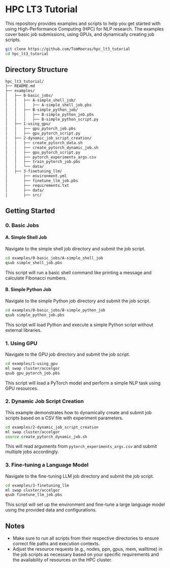 # HPC LT3 Tutorial

This repository provides examples and scripts to help you get started with using High-Performance Computing (HPC) for NLP research. The examples cover basic job submissions, using GPUs, and dynamically creating job scripts.

```sh
git clone https://github.com/TomMoeras/hpc_lt3_tutorial
cd hpc_lt3_tutorial
```

## Directory Structure

```bash
hpc_lt3_tutorial/
├── README.md
├── examples/
│   ├── 0-basic_jobs/
│   │   ├── A-simple_shell_job/
│   │   │   ├── A-simple_shell_job.pbs
│   │   ├── B-simple_python_job/
│   │   │   ├── B-simple_python_job.pbs
│   │   │   ├── B-simple_python_script.py
│   ├── 1-using_gpu/
│   │   ├── gpu_pytorch_job.pbs
│   │   ├── gpu_pytorch_script.py
│   ├── 2-dynamic_job_script_creation/
│   │   ├── create_pytorch_data.sh
│   │   ├── create_pytorch_dynamic_job.sh
│   │   ├── gpu_pytorch_script.py
│   │   ├── pytorch_experiments_args.csv
│   │   ├── train_pytorch_job.pbs
│   │   └── data/
│   ├── 3-finetuning_llm/
│       ├── environment.yml
│       ├── finetune_llm_job.pbs
│       ├── requirements.txt
│       ├── data/
│       ├── src/
```

## Getting Started

### 0. Basic Jobs

#### A. Simple Shell Job

Navigate to the simple shell job directory and submit the job script.

```sh
cd examples/0-basic_jobs/A-simple_shell_job
qsub simple_shell_job.pbs
```

This script will run a basic shell command like printing a message and calculate Fibonacci numbers.

#### B. Simple Python Job

Navigate to the simple Python job directory and submit the job script.

```sh
cd examples/0-basic_jobs/B-simple_python_job
qsub simple_python_job.pbs
```

This script will load Python and execute a simple Python script without external libraries.

### 1. Using GPU

Navigate to the GPU job directory and submit the job script.

```sh
cd examples/1-using_gpu
ml swap cluster/accelgor
qsub gpu_pytorch_job.pbs
```

This script will load a PyTorch model and perform a simple NLP task using GPU resources.

### 2. Dynamic Job Script Creation

This example demonstrates how to dynamically create and submit job scripts based on a CSV file with experiment parameters.

```sh
cd examples/2-dynamic_job_script_creation
ml swap cluster/accelgor
source create_pytorch_dynamic_job.sh
```

This will read arguments from `pytorch_experiments_args.csv` and submit multiple jobs accordingly.

### 3. Fine-tuning a Language Model

Navigate to the fine-tuning LLM job directory and submit the job script.

```sh
cd examples/3-finetuning_llm
ml swap cluster/accelgor
qsub finetune_llm_job.pbs
```

This script will set up the environment and fine-tune a large language model using the provided data and configurations.

## Notes

- Make sure to run all scripts from their respective directories to ensure correct file paths and execution contexts.
- Adjust the resource requests (e.g., nodes, ppn, gpus, mem, walltime) in the job scripts as necessary based on your specific requirements and the availability of resources on the HPC cluster.
